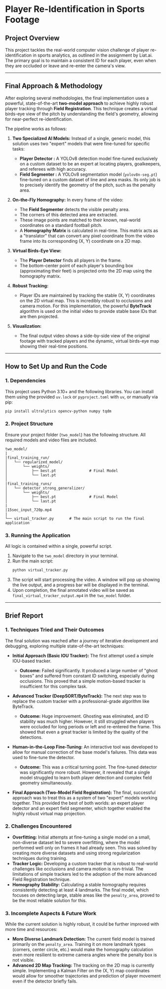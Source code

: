 

# Player Re-Identification in Sports Footage

## Project Overview
This project tackles the real-world computer vision challenge of player re-identification in sports analytics, as outlined in the assignment by Liat.ai. The primary goal is to maintain a consistent ID for each player, even when they are occluded or leave and re-enter the camera's view.

---

## Final Approach & Methodology

After exploring several methodologies, the final implementation uses a powerful, state-of-the-art **two-model approach** to achieve highly robust player tracking through **Field Registration**. This technique creates a virtual birds-eye view of the pitch by understanding the field's geometry, allowing for near-perfect re-identification.

The pipeline works as follows:

1.  **Two Specialized AI Models:** Instead of a single, generic model, this solution uses two "expert" models that were fine-tuned for specific tasks:
    *   **Player Detector :** A YOLOv8 detection model fine-tuned exclusively on a custom dataset to be an expert at locating players, goalkeepers, and referees with high accuracy.
    *   **Field Segmenter :** A YOLOv8 segmentation model (`yolov8n-seg.pt`) fine-tuned on a custom dataset of line and area masks. Its only job is to precisely identify the geometry of the pitch, such as the penalty area.

2.  **On-the-Fly Homography:** In every frame of the video:
    *   The **Field Segmenter** detects the visible penalty area.
    *   The corners of this detected area are extracted.
    *   These image points are matched to their known, real-world coordinates on a standard football pitch.
    *   A **Homography Matrix** is calculated in real-time. This matrix acts as a "translator" that can convert any pixel coordinate from the video frame into its corresponding (X, Y) coordinate on a 2D map.

3.  **Virtual Birds-Eye View:**
    *   The **Player Detector** finds all players in the frame.
    *   The bottom-center point of each player's bounding box (approximating their feet) is projected onto the 2D map using the homography matrix.

4.  **Robust Tracking:**
    *   Player IDs are maintained by tracking the stable (X, Y) coordinates on the 2D virtual map. This is incredibly robust to occlusions and camera motion. For this implementation, the powerful **ByteTrack** algorithm is used on the initial video to provide stable base IDs that are then projected.

5.  **Visualization:**
    *   The final output video shows a side-by-side view of the original footage with tracked players and the dynamic, virtual birds-eye map showing their real-time positions.

---

## How to Set Up and Run the Code

### 1. Dependencies

This project uses Python 3.10+ and the following libraries. You can install them using the provided `uv.lock` or `pyproject.toml` with `uv`, or manually via pip:
```bash
pip install ultralytics opencv-python numpy tqdm
```

### 2. Project Structure

Ensure your project folder (`two_model`) has the following structure. All required models and video files are included.

```
two_model/
|
|final_training_run/
│   └── regularized_model/
│       └── weights/
│           ├── best.pt               # Final Model
│           └── last.pt               
│
|final_training_runs/
│   └── detector_strong_generalizer/
│       └── weights/
│           ├── best.pt               # Final Model
│           └── last.pt 
|
|15sec_input_720p.mp4 
|
└── virtual_tracker.py       # The main script to run the final application
```

### 3. Running the Application

All logic is contained within a single, powerful script.

1.  Navigate to the `two_model` directory in your terminal.
2.  Run the main script:
    ```bash
    python virtual_tracker.py
    ```
3.  The script will start processing the video. A window will pop up showing the live output, and a progress bar will be displayed in the terminal.
4.  Upon completion, the final annotated video will be saved as `final_virtual_tracker_output.mp4` in the `two_model` folder.

---

## Brief Report

### 1. Techniques Tried and Their Outcomes

The final solution was reached after a journey of iterative development and debugging, exploring multiple state-of-the-art techniques:

*   **Initial Approach (Basic IOU Tracker):** The first attempt used a simple IOU-based tracker.
    *   **Outcome:** Failed significantly. It produced a large number of "ghost boxes" and suffered from constant ID switching, especially during occlusions. This proved that a simple motion-based tracker is insufficient for this complex task.

*   **Advanced Tracker (DeepSORT/ByteTrack):** The next step was to replace the custom tracker with a professional-grade algorithm like ByteTrack.
    *   **Outcome:** Huge improvement. Ghosting was eliminated, and ID stability was much higher. However, it still struggled when players were occluded for long periods or left and re-entered the frame. This showed that even a great tracker is limited by the quality of the detections.

*   **Human-in-the-Loop Fine-Tuning:** An interactive tool was developed to allow for manual correction of the base model's failures. This data was used to fine-tune the detector.
    *   **Outcome:** This was a critical turning point. The fine-tuned detector was significantly more robust. However, it revealed that a single model struggled to learn both player detection and complex field geometry simultaneously.

*   **Final Approach (Two-Model Field Registration):** The final, successful approach was to treat this as a system of two "expert" models working together. This provided the best of both worlds: an expert player detector and an expert field segmenter, which together enabled the highly robust virtual map projection.

### 2. Challenges Encountered

*   **Overfitting:** Initial attempts at fine-tuning a single model on a small, non-diverse dataset led to severe overfitting, where the model performed well only on frames it had already seen. This was solved by creating more diverse datasets and using strong regularization techniques during training.
*   **Tracker Logic:** Developing a custom tracker that is robust to real-world challenges like occlusions and camera motion is non-trivial. The limitations of simple trackers led to the adoption of the more advanced Field Registration technique.
*   **Homography Stability:** Calculating a stable homography requires consistently detecting at least 4 landmarks. The final model, which focuses on detecting large, stable areas like the `penalty_area`, proved to be the most reliable solution for this.

### 3. Incomplete Aspects & Future Work

While the current solution is highly robust, it could be further improved with more time and resources:

*   **More Diverse Landmark Detection:** The current field model is trained primarily on the `penalty_area`. Training it on more landmark types (corners, center circle, etc.) would make the homography calculation even more resilient to extreme camera angles where the penalty box is not visible.
*   **Advanced 2D Map Tracking:** The tracking on the 2D map is currently simple. Implementing a Kalman Filter on the (X, Y) map coordinates would allow for smoother trajectories and prediction of player movement even if the detector briefly fails.
